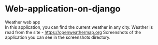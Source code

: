 # Web-application-on-django
Weather web app  
In this application, you can find the current weather in any city.
Weather is read from the site - https://openweathermap.org 
Screenshots of the application you can see in the screenshots directory.
